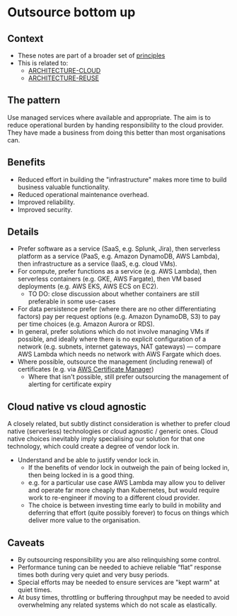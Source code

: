 # Outsource bottom up

## Context

* These notes are part of a broader set of [principles](../principles.md)
* This is related to:
  * [ARCHITECTURE-CLOUD](https://digital.nhs.uk/about-nhs-digital/our-work/nhs-digital-architecture/principles/public-cloud-first)
  * [ARCHITECTURE-REUSE](https://digital.nhs.uk/about-nhs-digital/our-work/nhs-digital-architecture/principles/reuse-before-buy-build)

## The pattern

Use managed services where available and appropriate. The aim is to reduce operational burden by handing responsibility to the cloud provider. They have made a business from doing this better than most organisations can.

## Benefits

* Reduced effort in building the "infrastructure" makes more time to build business valuable functionality.
* Reduced operational maintenance overhead.
* Improved reliability.
* Improved security.

## Details

* Prefer software as a service (SaaS, e.g. Splunk, Jira), then serverless platform as a service (PaaS, e.g. Amazon DynamoDB, AWS Lambda), then infrastructure as a service (IaaS, e.g. cloud VMs).
* For compute, prefer functions as a service (e.g. AWS Lambda), then serverless containers (e.g. GKE, AWS Fargate), then VM based deployments (e.g. AWS EKS, AWS ECS on EC2).
  * TO DO: close discussion about whether containers are still preferable in some use-cases
* For data persistence prefer (where there are no other differentiating factors) pay per request options (e.g. Amazon DynamoDB, S3) to pay per time choices (e.g. Amazon Aurora or RDS).
* In general, prefer solutions which do not involve managing VMs if possible, and ideally where there is no explicit configuration of a network (e.g. subnets, internet gateways, NAT gateways) &mdash; compare AWS Lambda which needs no network with AWS Fargate which does.
* Where possible, outsource the management (including renewal) of certificates (e.g. via [AWS Certificate Manager](https://aws.amazon.com/certificate-manager/))
  * Where that isn't possible, still prefer outsourcing the management of alerting for certificate expiry

## Cloud native vs cloud agnostic

A closely related, but subtly distinct consideration is whether to prefer cloud native (serverless) technologies or cloud agnostic / generic ones. Cloud native choices inevitably imply specialising our solution for that one technology, which could create a degree of vendor lock in.

* Understand and be able to justify vendor lock in.
  * If the benefits of vendor lock in outweigh the pain of being locked in, then being locked in is a good thing.
  * e.g. for a particular use case AWS Lambda may allow you to deliver and operate far more cheaply than Kubernetes, but would require work to re-engineer if moving to a different cloud provider.
  * The choice is between investing time early to build in mobility and deferring that effort (quite possibly forever) to focus on things which deliver more value to the organisation.

## Caveats

* By outsourcing responsibility you are also relinquishing some control.
* Performance tuning can be needed to achieve reliable “flat” response times both during very quiet and very busy periods.
* Special efforts may be needed to ensure services are "kept warm" at quiet times.
* At busy times, throttling or buffering throughput may be needed to avoid overwhelming any related systems which do not scale as elastically.

